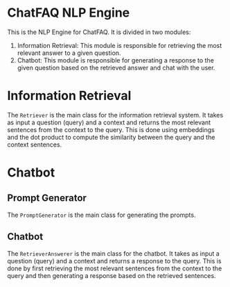 # ChatFAQ NLP Engine

This is the NLP Engine for ChatFAQ. It is divided in two modules:

1. Information Retrieval: This module is responsible for retrieving the most relevant answer to a given question.
2. Chatbot: This module is responsible for generating a response to the given question based on the retrieved answer and chat with the user.

# Information Retrieval

The `Retriever` is the main class for the information retrieval system. It takes as input a question (query) and a context and returns the most relevant sentences from the context to the query. This is done using embeddings and the dot product to compute the similarity between the query and the context sentences.


# Chatbot

## Prompt Generator

The `PromptGenerator` is the main class for generating the prompts.


## Chatbot

The `RetrieverAnswerer` is the main class for the chatbot. It takes as input a question (query) and a context and returns a response to the query. This is done by first retrieving the most relevant sentences from the context to the query and then generating a response based on the retrieved sentences.

